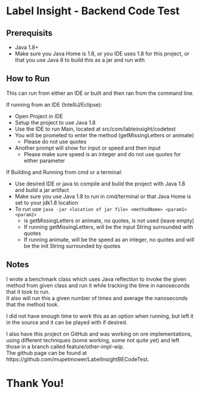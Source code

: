 # Label Insight - Backend Code Test

## Prerequisits
- Java 1.8+
- Make sure you Java Home is 1.8, or you IDE uses 1.8 for this project, or that you use Java 8 to build this as a jar and run with

## How to Run
This can run from either an IDE or built and then ran from the command line. 

If running from an IDE (IntelliJ/Eclipse):
- Open Project in IDE
- Setup the project to use Java 1.8
- Use the IDE to run Main, located at src/com/lableinsight/codetest
- You will be prometed to enter the method (getMissingLetters or animate)
  - Please do not use quotes
- Another prompt will show for input or speed and then input
  - Please make sure speed is an integer and do not use quotes for either parameter

If Building and Running from cmd or a terminal:
- Use desired IDE or java to compile and build the project with Java 1.8 and build a jar artifact
- Make sure you use Java 1.8 to run in cmd/terminal or that Java Home is set to your jdk1.8 location
- To run use `java -jar <location of jar file> <methodName> <param1> <param2>` 
  - <methodName> is getMissingLetters or animate, no quotes, <param2> is not used (leave empty)
  - If running getMissingLetters, <param1> will be the input String surrounded with quotes
  - If running animate, <param1> will be the speed as an integer, no quotes and <param2> will be the init String surrounded by quotes

## Notes
<p>I wrote a benchmark class which uses Java reflection to invoke the given method from given class and run it while tracking the time in nanoseconds that it took to run. <br>
It also will run this a given number of times and average the nanoseconds that the method took.</p>

<p>I did not have enough time to work this as an option when running, but left it in the source and it can be played with if desired.</p>

<p>I also have this project on GitHub and was working on ore implementations, using different techniques (some working, some not quite yet) and left those in a branch called feature/other-impl-wip. <br>
The github page can be found at https://github.com/mupetmower/LabelInsightBECodeTest.
</p>

# Thank You!
